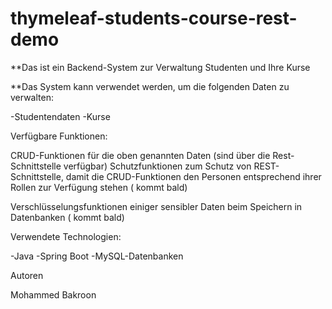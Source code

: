 # thymeleaf-students-course-rest-demo
 
**Das ist ein Backend-System zur Verwaltung Studenten und Ihre Kurse

**Das System kann verwendet werden, um die folgenden Daten zu verwalten:

-Studentendaten
-Kurse

Verfügbare Funktionen:

CRUD-Funktionen für die oben genannten Daten (sind über die Rest-Schnittstelle verfügbar)
Schutzfunktionen zum Schutz von REST-Schnittstelle, damit die CRUD-Funktionen den Personen entsprechend ihrer Rollen zur Verfügung stehen ( kommt bald) 

Verschlüsselungsfunktionen einiger sensibler Daten beim Speichern in Datenbanken ( kommt bald) 

Verwendete Technologien:

-Java
-Spring Boot
-MySQL-Datenbanken

Autoren

Mohammed Bakroon
